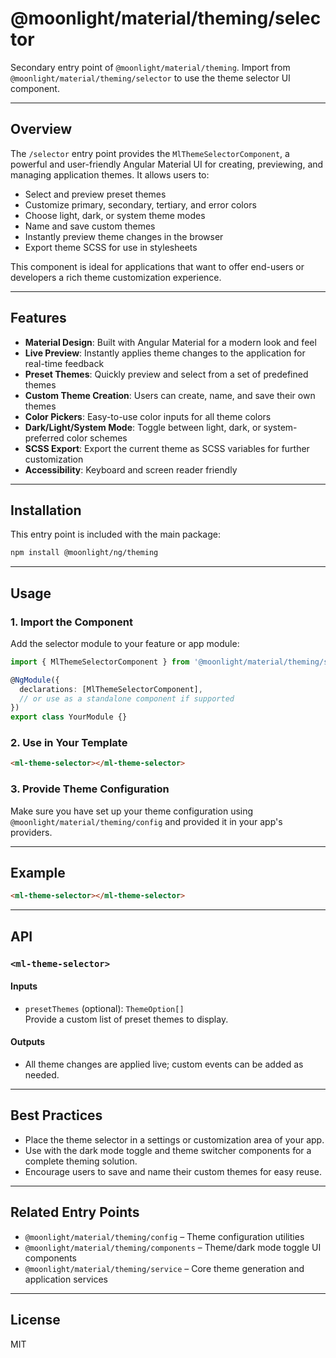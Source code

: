 # @moonlight/material/theming/selector

Secondary entry point of `@moonlight/material/theming`. Import from `@moonlight/material/theming/selector` to use the theme selector UI component.

---

## Overview

The `/selector` entry point provides the `MlThemeSelectorComponent`, a powerful and user-friendly Angular Material UI for creating, previewing, and managing application themes. It allows users to:

- Select and preview preset themes
- Customize primary, secondary, tertiary, and error colors
- Choose light, dark, or system theme modes
- Name and save custom themes
- Instantly preview theme changes in the browser
- Export theme SCSS for use in stylesheets

This component is ideal for applications that want to offer end-users or developers a rich theme customization experience.

---

## Features

- **Material Design**: Built with Angular Material for a modern look and feel
- **Live Preview**: Instantly applies theme changes to the application for real-time feedback
- **Preset Themes**: Quickly preview and select from a set of predefined themes
- **Custom Theme Creation**: Users can create, name, and save their own themes
- **Color Pickers**: Easy-to-use color inputs for all theme colors
- **Dark/Light/System Mode**: Toggle between light, dark, or system-preferred color schemes
- **SCSS Export**: Export the current theme as SCSS variables for further customization
- **Accessibility**: Keyboard and screen reader friendly

---

## Installation

This entry point is included with the main package:

```bash
npm install @moonlight/ng/theming
```

---

## Usage

### 1. Import the Component

Add the selector module to your feature or app module:

```typescript
import { MlThemeSelectorComponent } from '@moonlight/material/theming/selector';

@NgModule({
  declarations: [MlThemeSelectorComponent],
  // or use as a standalone component if supported
})
export class YourModule {}
```

### 2. Use in Your Template

```html
<ml-theme-selector></ml-theme-selector>
```

### 3. Provide Theme Configuration

Make sure you have set up your theme configuration using `@moonlight/material/theming/config` and provided it in your app's providers.

---

## Example

<!-- You can add a screenshot here if desired -->

```html
<ml-theme-selector></ml-theme-selector>
```

---

## API

### `<ml-theme-selector>`

#### Inputs

- `presetThemes` (optional): `ThemeOption[]`  
  Provide a custom list of preset themes to display.

#### Outputs

- All theme changes are applied live; custom events can be added as needed.

---

## Best Practices

- Place the theme selector in a settings or customization area of your app.
- Use with the dark mode toggle and theme switcher components for a complete theming solution.
- Encourage users to save and name their custom themes for easy reuse.

---

## Related Entry Points

- `@moonlight/material/theming/config` – Theme configuration utilities
- `@moonlight/material/theming/components` – Theme/dark mode toggle UI components
- `@moonlight/material/theming/service` – Core theme generation and application services

---

## License

MIT

